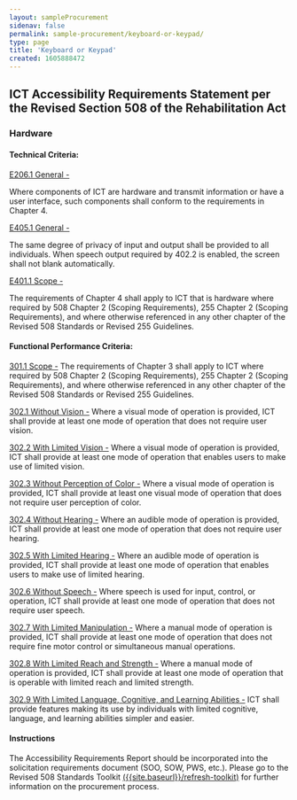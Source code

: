 ```yaml
---
layout: sampleProcurement 
sidenav: false 
permalink: sample-procurement/keyboard-or-keypad/
type: page
title: 'Keyboard or Keypad'
created: 1605888472
---
```


## **ICT Accessibility Requirements Statement per the Revised Section 508 of the Rehabilitation Act**

### **Hardware**

#### **Technical Criteria:**

[E206.1 General -][1]

Where components of ICT are hardware and transmit information or have a user interface, such components shall conform to the requirements in Chapter 4.

[E405.1 General -][2]

The same degree of privacy of input and output shall be provided to all individuals. When speech output required by 402.2 is enabled, the screen shall not blank automatically.

[E401.1 Scope -][3]

The requirements of Chapter 4 shall apply to ICT that is hardware where required by 508 Chapter 2 (Scoping Requirements), 255 Chapter 2 (Scoping Requirements), and where otherwise referenced in any other chapter of the Revised 508 Standards or Revised 255 Guidelines.

#### **Functional Performance Criteria:**

[301.1 Scope -][4] The requirements of Chapter 3 shall apply to ICT where required by 508 Chapter 2 (Scoping Requirements), 255 Chapter 2 (Scoping Requirements), and where otherwise referenced in any other chapter of the Revised 508 Standards or Revised 255 Guidelines.

[302.1 Without Vision -][5] Where a visual mode of operation is provided, ICT shall provide at least one mode of operation that does not require user vision.

[302.2 With Limited Vision -][5] Where a visual mode of operation is provided, ICT shall provide at least one mode of operation that enables users to make use of limited vision.

[302.3 Without Perception of Color -][5] Where a visual mode of operation is provided, ICT shall provide at least one visual mode of operation that does not require user perception of color.

[302.4 Without Hearing -][5] Where an audible mode of operation is provided, ICT shall provide at least one mode of operation that does not require user hearing.

[302.5 With Limited Hearing -][5] Where an audible mode of operation is provided, ICT shall provide at least one mode of operation that enables users to make use of limited hearing.

[302.6 Without Speech -][5] Where speech is used for input, control, or operation, ICT shall provide at least one mode of operation that does not require user speech.

[302.7 With Limited Manipulation -][5] Where a manual mode of operation is provided, ICT shall provide at least one mode of operation that does not require fine motor control or simultaneous manual operations.

[302.8 With Limited Reach and Strength -][5] Where a manual mode of operation is provided, ICT shall provide at least one mode of operation that is operable with limited reach and limited strength.

[302.9 With Limited Language, Cognitive, and Learning Abilities -][5] ICT shall provide features making its use by individuals with limited cognitive, language, and learning abilities simpler and easier.

#### **Instructions**

The Accessibility Requirements Report should be incorporated into the solicitation requirements document (SOO, SOW, PWS, etc.). Please go to the Revised 508 Standards Toolkit&nbsp;[({{site.baseurl}}/refresh-toolkit)][6] for further information on the procurement process.

 [1]: {{site.baseurl}}/ict-accessibility#e206_1
 [2]: {{site.baseurl}}/ict-accessibility#e405_1
 [3]: {{site.baseurl}}/ict-accessibility#e401_1
 [4]: {{site.baseurl}}/ict-accessibility#e301_1
 [5]: {{site.baseurl}}/ict-accessibility#e302_1
 [6]: {{site.baseurl}}/refresh-toolkit